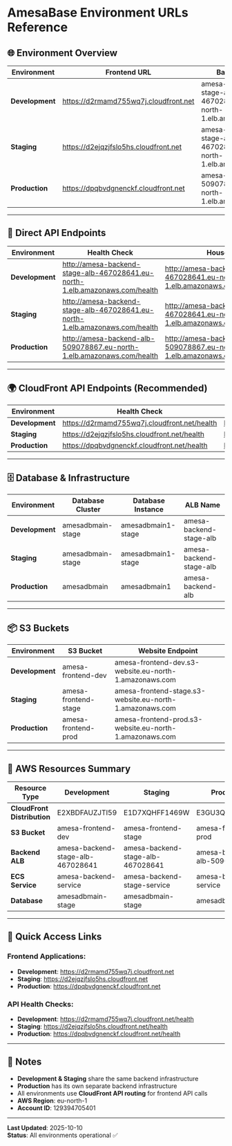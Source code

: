 # AmesaBase Environment URLs Reference

## 🌐 **Environment Overview**

| Environment | Frontend URL | Backend API | CloudFront ID | Status |
|-------------|--------------|-------------|---------------|--------|
| **Development** | https://d2rmamd755wq7j.cloudfront.net | amesa-backend-stage-alb-467028641.eu-north-1.elb.amazonaws.com | E2XBDFAUZJTI59 | ✅ Active |
| **Staging** | https://d2ejqzjfslo5hs.cloudfront.net | amesa-backend-stage-alb-467028641.eu-north-1.elb.amazonaws.com | E1D7XQHFF1469W | ✅ Active |
| **Production** | https://dpqbvdgnenckf.cloudfront.net | amesa-backend-alb-509078867.eu-north-1.elb.amazonaws.com | E3GU3QXUR43ZOH | ✅ Active |

---

## 🔗 **Direct API Endpoints**

| Environment | Health Check | Houses API | Translations API |
|-------------|--------------|------------|------------------|
| **Development** | http://amesa-backend-stage-alb-467028641.eu-north-1.elb.amazonaws.com/health | http://amesa-backend-stage-alb-467028641.eu-north-1.elb.amazonaws.com/api/v1/houses | http://amesa-backend-stage-alb-467028641.eu-north-1.elb.amazonaws.com/api/v1/translations/en |
| **Staging** | http://amesa-backend-stage-alb-467028641.eu-north-1.elb.amazonaws.com/health | http://amesa-backend-stage-alb-467028641.eu-north-1.elb.amazonaws.com/api/v1/houses | http://amesa-backend-stage-alb-467028641.eu-north-1.elb.amazonaws.com/api/v1/translations/en |
| **Production** | http://amesa-backend-alb-509078867.eu-north-1.elb.amazonaws.com/health | http://amesa-backend-alb-509078867.eu-north-1.elb.amazonaws.com/api/v1/houses | http://amesa-backend-alb-509078867.eu-north-1.elb.amazonaws.com/api/v1/translations/en |

---

## 🌍 **CloudFront API Endpoints** (Recommended)

| Environment | Health Check | Houses API | Translations API |
|-------------|--------------|------------|------------------|
| **Development** | https://d2rmamd755wq7j.cloudfront.net/health | https://d2rmamd755wq7j.cloudfront.net/api/v1/houses | https://d2rmamd755wq7j.cloudfront.net/api/v1/translations/en |
| **Staging** | https://d2ejqzjfslo5hs.cloudfront.net/health | https://d2ejqzjfslo5hs.cloudfront.net/api/v1/houses | https://d2ejqzjfslo5hs.cloudfront.net/api/v1/translations/en |
| **Production** | https://dpqbvdgnenckf.cloudfront.net/health | https://dpqbvdgnenckf.cloudfront.net/api/v1/houses | https://dpqbvdgnenckf.cloudfront.net/api/v1/translations/en |

---

## 🗄️ **Database & Infrastructure**

| Environment | Database Cluster | Database Instance | ALB Name |
|-------------|------------------|-------------------|----------|
| **Development** | amesadbmain-stage | amesadbmain1-stage | amesa-backend-stage-alb |
| **Staging** | amesadbmain-stage | amesadbmain1-stage | amesa-backend-stage-alb |
| **Production** | amesadbmain | amesadbmain1 | amesa-backend-alb |

---

## 📦 **S3 Buckets**

| Environment | S3 Bucket | Website Endpoint |
|-------------|-----------|------------------|
| **Development** | amesa-frontend-dev | amesa-frontend-dev.s3-website.eu-north-1.amazonaws.com |
| **Staging** | amesa-frontend-stage | amesa-frontend-stage.s3-website.eu-north-1.amazonaws.com |
| **Production** | amesa-frontend-prod | amesa-frontend-prod.s3-website.eu-north-1.amazonaws.com |

---

## 🔧 **AWS Resources Summary**

| Resource Type | Development | Staging | Production |
|---------------|-------------|---------|------------|
| **CloudFront Distribution** | E2XBDFAUZJTI59 | E1D7XQHFF1469W | E3GU3QXUR43ZOH |
| **S3 Bucket** | amesa-frontend-dev | amesa-frontend-stage | amesa-frontend-prod |
| **Backend ALB** | amesa-backend-stage-alb-467028641 | amesa-backend-stage-alb-467028641 | amesa-backend-alb-509078867 |
| **ECS Service** | amesa-backend-service | amesa-backend-stage-service | amesa-backend-service |
| **Database** | amesadbmain-stage | amesadbmain-stage | amesadbmain |

---

## 🚀 **Quick Access Links**

### **Frontend Applications:**
- **Development**: https://d2rmamd755wq7j.cloudfront.net
- **Staging**: https://d2ejqzjfslo5hs.cloudfront.net
- **Production**: https://dpqbvdgnenckf.cloudfront.net

### **API Health Checks:**
- **Development**: https://d2rmamd755wq7j.cloudfront.net/health
- **Staging**: https://d2ejqzjfslo5hs.cloudfront.net/health
- **Production**: https://dpqbvdgnenckf.cloudfront.net/health

---

## 📝 **Notes**

- **Development & Staging** share the same backend infrastructure
- **Production** has its own separate backend infrastructure
- All environments use **CloudFront API routing** for frontend API calls
- **AWS Region**: eu-north-1
- **Account ID**: 129394705401

---

**Last Updated**: 2025-10-10  
**Status**: All environments operational ✅
